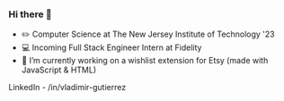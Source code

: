 ### Hi there 👋

 - ✏️ Computer Science at The New Jersey Institute of Technology '23
 - 💻 Incoming Full Stack Engineer Intern at Fidelity
 - 🔭 I’m currently working on a wishlist extension for Etsy (made with JavaScript & HTML)

LinkedIn - /in/vladimir-gutierrez

<!--
**Vladimir-G4/Vladimir-G4** is a ✨ _special_ ✨ repository because its `README.md` (this file) appears on your GitHub profile.

Here are some ideas to get you started:

- 🔭 I’m currently working on ...
- 🌱 I’m currently learning ...
- 👯 I’m looking to collaborate on ...
- 🤔 I’m looking for help with ...
- 💬 Ask me about ...
- 📫 How to reach me: ...
- 😄 Pronouns: ...
- ⚡ Fun fact: ...
-->
